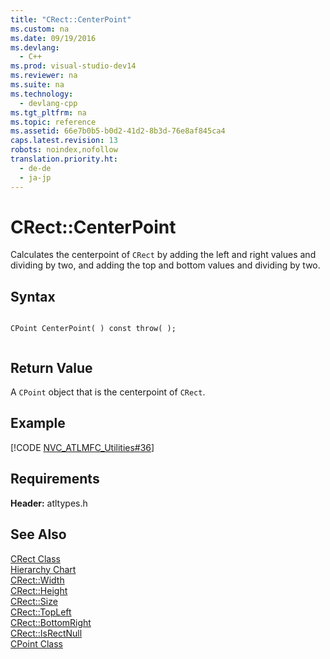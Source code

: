 ```yaml
---
title: "CRect::CenterPoint"
ms.custom: na
ms.date: 09/19/2016
ms.devlang: 
  - C++
ms.prod: visual-studio-dev14
ms.reviewer: na
ms.suite: na
ms.technology: 
  - devlang-cpp
ms.tgt_pltfrm: na
ms.topic: reference
ms.assetid: 66e7b0b5-b0d2-41d2-8b3d-76e8af845ca4
caps.latest.revision: 13
robots: noindex,nofollow
translation.priority.ht: 
  - de-de
  - ja-jp
---
```

# CRect::CenterPoint
Calculates the centerpoint of `CRect` by adding the left and right values and dividing by two, and adding the top and bottom values and dividing by two.  
  
## Syntax  
  
```  
  
CPoint CenterPoint( ) const throw( );  
  
```  
  
## Return Value  
 A `CPoint` object that is the centerpoint of `CRect`.  
  
## Example  
 [!CODE [NVC_ATLMFC_Utilities#36](../CodeSnippet/VS_Snippets_Cpp/NVC_ATLMFC_Utilities#36)]  
  
## Requirements  
 **Header:** atltypes.h  
  
## See Also  
 [CRect Class](../vs140/CRect-Class.md)   
 [Hierarchy Chart](../vs140/Hierarchy-Chart.md)   
 [CRect::Width](../vs140/CRect--Width.md)   
 [CRect::Height](../vs140/CRect--Height.md)   
 [CRect::Size](../vs140/CRect--Size.md)   
 [CRect::TopLeft](../vs140/CRect--TopLeft.md)   
 [CRect::BottomRight](../vs140/CRect--BottomRight.md)   
 [CRect::IsRectNull](../vs140/CRect--IsRectNull.md)   
 [CPoint Class](../vs140/CPoint-Class.md)